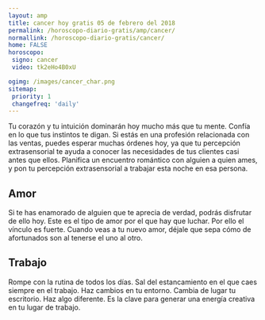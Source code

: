 ```yaml
---
layout: amp
title: cancer hoy gratis 05 de febrero del 2018 
permalink: /horoscopo-diario-gratis/amp/cancer/
normallink: /horoscopo-diario-gratis/cancer/
home: FALSE
horoscopo:
 signo: cancer
 video: tk2eHo4B0xU

ogimg: /images/cancer_char.png
sitemap:
 priority: 1
 changefreq: 'daily'
---
```



Tu corazón y tu intuición dominarán hoy mucho más que tu mente. Confía en lo que tus instintos te digan. Si estás en una profesión relacionada con las ventas, puedes esperar muchas órdenes hoy, ya que tu percepción extrasensorial te ayuda a conocer las necesidades de tus clientes casi antes que ellos. Planifica un encuentro romántico con alguien a quien ames, y pon tu percepción extrasensorial a trabajar esta noche en esa persona.

## Amor

Si te has enamorado de alguien que te aprecia de verdad, podrás disfrutar de ello hoy. Este es el tipo de amor por el que hay que luchar. Por ello el vínculo es fuerte. Cuando veas a tu nuevo amor, déjale que sepa cómo de afortunados son al tenerse el uno al otro.

## Trabajo

Rompe con la rutina de todos los días. Sal del estancamiento en el que caes siempre en el trabajo. Haz cambios en tu entorno. Cambia de lugar tu escritorio. Haz algo diferente. Es la clave para generar una energía creativa en tu lugar de trabajo.